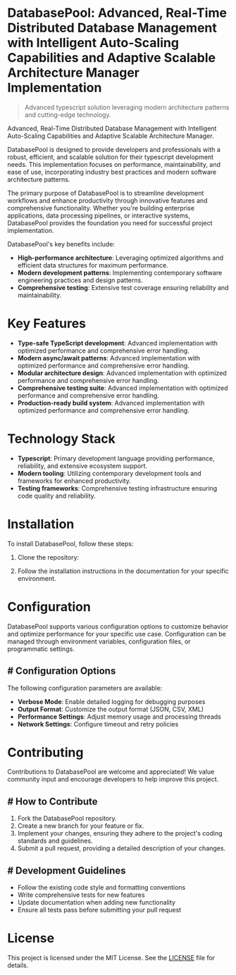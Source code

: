 <!-- fallback_DatabasePool_20251028234718_42829 -->

# DatabasePool: Advanced, Real-Time Distributed Database Management with Intelligent Auto-Scaling Capabilities and Adaptive Scalable Architecture Manager Implementation
> Advanced typescript solution leveraging modern architecture patterns and cutting-edge technology.

Advanced, Real-Time Distributed Database Management with Intelligent Auto-Scaling Capabilities and Adaptive Scalable Architecture Manager.

DatabasePool is designed to provide developers and professionals with a robust, efficient, and scalable solution for their typescript development needs. This implementation focuses on performance, maintainability, and ease of use, incorporating industry best practices and modern software architecture patterns.

The primary purpose of DatabasePool is to streamline development workflows and enhance productivity through innovative features and comprehensive functionality. Whether you're building enterprise applications, data processing pipelines, or interactive systems, DatabasePool provides the foundation you need for successful project implementation.

DatabasePool's key benefits include:

* **High-performance architecture**: Leveraging optimized algorithms and efficient data structures for maximum performance.
* **Modern development patterns**: Implementing contemporary software engineering practices and design patterns.
* **Comprehensive testing**: Extensive test coverage ensuring reliability and maintainability.

# Key Features

* **Type-safe TypeScript development**: Advanced implementation with optimized performance and comprehensive error handling.
* **Modern async/await patterns**: Advanced implementation with optimized performance and comprehensive error handling.
* **Modular architecture design**: Advanced implementation with optimized performance and comprehensive error handling.
* **Comprehensive testing suite**: Advanced implementation with optimized performance and comprehensive error handling.
* **Production-ready build system**: Advanced implementation with optimized performance and comprehensive error handling.

# Technology Stack

* **Typescript**: Primary development language providing performance, reliability, and extensive ecosystem support.
* **Modern tooling**: Utilizing contemporary development tools and frameworks for enhanced productivity.
* **Testing frameworks**: Comprehensive testing infrastructure ensuring code quality and reliability.

# Installation

To install DatabasePool, follow these steps:

1. Clone the repository:


2. Follow the installation instructions in the documentation for your specific environment.

# Configuration

DatabasePool supports various configuration options to customize behavior and optimize performance for your specific use case. Configuration can be managed through environment variables, configuration files, or programmatic settings.

## # Configuration Options

The following configuration parameters are available:

* **Verbose Mode**: Enable detailed logging for debugging purposes
* **Output Format**: Customize the output format (JSON, CSV, XML)
* **Performance Settings**: Adjust memory usage and processing threads
* **Network Settings**: Configure timeout and retry policies

# Contributing

Contributions to DatabasePool are welcome and appreciated! We value community input and encourage developers to help improve this project.

## # How to Contribute

1. Fork the DatabasePool repository.
2. Create a new branch for your feature or fix.
3. Implement your changes, ensuring they adhere to the project's coding standards and guidelines.
4. Submit a pull request, providing a detailed description of your changes.

## # Development Guidelines

* Follow the existing code style and formatting conventions
* Write comprehensive tests for new features
* Update documentation when adding new functionality
* Ensure all tests pass before submitting your pull request

# License

This project is licensed under the MIT License. See the [LICENSE](https://github.com/foxy1081/DatabasePool/blob/main/LICENSE) file for details.
